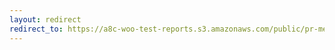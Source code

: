 ```yaml
---
layout: redirect
redirect_to: https://a8c-woo-test-reports.s3.amazonaws.com/public/pr-merge/41725/e2e/index.html
---
```

